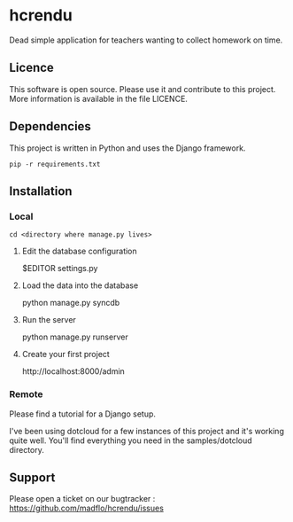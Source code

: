 hcrendu
=======

Dead simple application for teachers wanting to collect homework on time.

Licence
-------

This software is open source. Please use it and contribute to
this project. More information is available in the file LICENCE.

Dependencies
------------

This project is written in Python and uses the Django framework.

    pip -r requirements.txt

Installation
------------

### Local

    cd <directory where manage.py lives>

1. Edit the database configuration

    $EDITOR settings.py

2. Load the data into the database

    python manage.py  syncdb

3. Run the server

    python manage.py runserver

4. Create your first project

    http://localhost:8000/admin


### Remote

Please find a tutorial for a Django setup.

I've been using dotcloud for a few instances of this project and it's working quite well.
You'll find everything you need in the samples/dotcloud directory.


Support
-------

Please open a ticket on our bugtracker : https://github.com/madflo/hcrendu/issues
